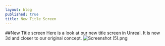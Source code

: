 ```yaml
---
layout: blog
published: true
title: New Title Screen
---
```




##New Title screen
Here is a look at our new title screen in Unreal. It is now 3d and closer to our original concept.
![Screenshot (5).png]({{site.baseurl}}/media/Screenshot%20(5).png)

